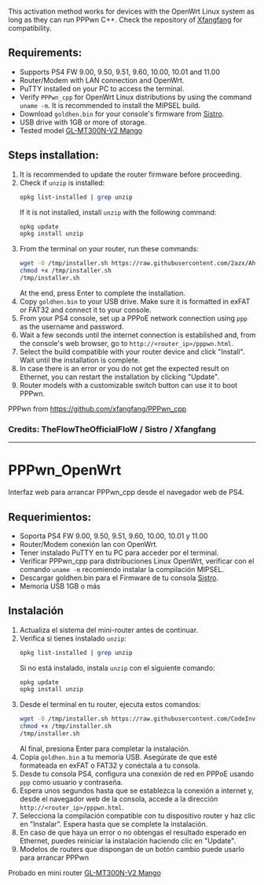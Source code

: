 This activation method works for devices with the OpenWrt Linux system as long as they can run PPPwn C++. Check the repository of [Xfangfang](https://github.com/xfangfang/PPPwn_cpp) for compatibility.

## Requirements:

- Supports PS4 FW 9.00, 9.50, 9.51, 9.60, 10.00, 10.01 and 11.00
- Router/Modem with LAN connection and OpenWrt.
- PuTTY installed on your PC to access the terminal.
- Verify `PPPwn_cpp` for OpenWrt Linux distributions by using the command `uname -m`. It is recommended to install the MIPSEL build.
- Download `goldhen.bin` for your console's firmware from [Sistro](https://github.com/GoldHEN/GoldHEN/releases).
- USB drive with 1GB or more of storage.
- Tested model [GL-MT300N-V2 Mango](https://www.gl-inet.com/products/gl-mt300n-v2/)

## Steps installation:

1. It is recommended to update the router firmware before proceeding.
2. Check if `unzip` is installed:
    ```sh
    opkg list-installed | grep unzip
    ```
    If it is not installed, install `unzip` with the following command:
    ```sh
    opkg update
    opkg install unzip
    ```
3. From the terminal on your router, run these commands:
    ```sh
    wget -O /tmp/installer.sh https://raw.githubusercontent.com/2azx/Ahmed/main/installer.sh
    chmod +x /tmp/installer.sh
    /tmp/installer.sh
    ```
    At the end, press Enter to complete the installation.
4. Copy `goldhen.bin` to your USB drive. Make sure it is formatted in exFAT or FAT32 and connect it to your console.
5. From your PS4 console, set up a PPPoE network connection using `ppp` as the username and password.
6. Wait a few seconds until the internet connection is established and, from the console's web browser, go to `http://<router_ip>/pppwn.html`.
7. Select the build compatible with your router device and click "Install". Wait until the installation is complete.
8. In case there is an error or you do not get the expected result on Ethernet, you can restart the installation by clicking "Update".
9. Router models with a customizable switch button can use it to boot PPPwn.

PPPwn from https://github.com/xfangfang/PPPwn_cpp

### Credits: TheFlowTheOfficialFloW / Sistro / Xfangfang

---

# PPPwn_OpenWrt
Interfaz web para arrancar PPPwn_cpp desde el navegador web de PS4.

## Requerimientos:

- Soporta PS4 FW 9.00, 9.50, 9.51, 9.60, 10.00, 10.01 y 11.00
- Router/Modem conexión lan con OpenWrt.
- Tener instalado PuTTY en tu PC para acceder por el terminal.
- Verificar PPPwn_cpp para distribuciones Linux OpenWrt, verificar con el comando `uname -m` recomiendo instalar la compilación MIPSEL.
- Descargar goldhen.bin para el Firmware de tu consola [Sistro](https://github.com/GoldHEN/GoldHEN/releases).
- Memoria USB 1GB o más

## Instalación

1. Actualiza el sistema del mini-router antes de continuar.
2. Verifica si tienes instalado `unzip`:
    ```sh
    opkg list-installed | grep unzip
    ```
    Si no está instalado, instala `unzip` con el siguiente comando:
    ```sh
    opkg update
    opkg install unzip
    ```
3. Desde el terminal en tu router, ejecuta estos comandos:
    ```sh
    wget -O /tmp/installer.sh https://raw.githubusercontent.com/CodeInvers3/Ahmed/main/installer.sh
    chmod +x /tmp/installer.sh
    /tmp/installer.sh
    ```
    Al final, presiona Enter para completar la instalación.
4. Copia `goldhen.bin` a tu memoria USB. Asegúrate de que esté formateada en exFAT o FAT32 y conéctala a tu consola.
5. Desde tu consola PS4, configura una conexión de red en PPPoE usando `ppp` como usuario y contraseña.
6. Espera unos segundos hasta que se establezca la conexión a internet y, desde el navegador web de la consola, accede a la dirección `http://<router_ip>/pppwn.html`.
7. Selecciona la compilación compatible con tu dispositivo router y haz clic en "Instalar". Espera hasta que se complete la instalación.
8. En caso de que haya un error o no obtengas el resultado esperado en Ethernet, puedes reiniciar la instalación haciendo clic en "Update".
9. Modelos de routers que dispongan de un botón cambio puede usarlo para arrancar PPPwn


Probado en mini router [GL-MT300N-V2 Mango](https://www.gl-inet.com/products/gl-mt300n-v2/)
